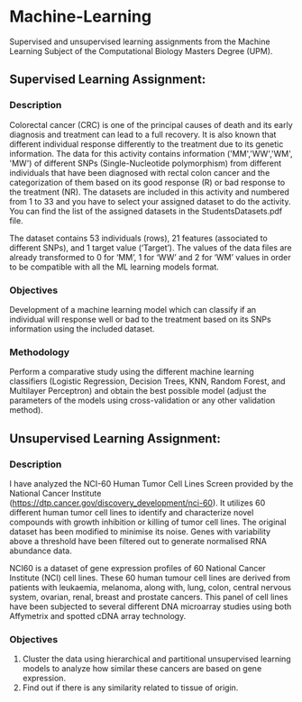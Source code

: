 # Machine-Learning
Supervised and unsupervised learning assignments from the Machine Learning Subject of the Computational Biology Masters Degree (UPM).


## Supervised Learning Assignment:

### Description
Colorectal cancer (CRC) is one of the principal causes of death and its early diagnosis and
treatment can lead to a full recovery. It is also known that different individual response
differently to the treatment due to its genetic information. The data for this activity contains
information ('MM','WW','WM', 'MW') of different SNPs (Single-Nucleotide polymorphism) from
different individuals that have been diagnosed with rectal colon cancer and the categorization
of them based on its good response (R) or bad response to the treatment (NR). The datasets are
included in this activity and numbered from 1 to 33 and you have to select your assigned dataset
to do the activity. You can find the list of the assigned datasets in the StudentsDatasets.pdf file.

The dataset contains 53 individuals (rows), 21 features (associated to different SNPs), and 1 target value (‘Target’). The values of the data files are already transformed to 0 for ‘MM’, 1 for ‘WW’ and 2 for ‘WM’ values in order to be compatible with all the ML learning models format.

### Objectives
Development of a machine learning model which can classify if an individual will response well or bad to the treatment based on its SNPs information using the included dataset.
  
### Methodology
Perform a comparative study using the different machine learning classifiers (Logistic Regression, Decision Trees, KNN, Random Forest, and Multilayer Perceptron) and obtain the best possible model (adjust the parameters of the models using cross-validation or any other validation method).
    
    
## Unsupervised Learning Assignment:
### Description
I have analyzed the NCI-60 Human Tumor Cell Lines Screen provided by the National Cancer Institute (https://dtp.cancer.gov/discovery_development/nci-60). It utilizes 60 different human tumor cell lines to identify and characterize novel compounds with growth inhibition or killing of tumor cell lines. The original dataset has been modified to minimise its noise. Genes with variability above a threshold have been filtered out to generate normalised RNA abundance data. 

NCI60 is a dataset of gene expression profiles of 60 National Cancer Institute (NCI) cell lines.
These 60 human tumour cell lines are derived from patients with leukaemia, melanoma, along
with, lung, colon, central nervous system, ovarian, renal, breast and prostate cancers. This
panel of cell lines have been subjected to several different DNA microarray studies using both
Affymetrix and spotted cDNA array technology.

### Objectives
1. Cluster the data using hierarchical and partitional unsupervised learning models to
analyze how similar these cancers are based on gene expression.
2. Find out if there is any similarity related to tissue of origin.
